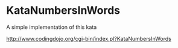 # KataNumbersInWords

A simple implementation of this kata

http://www.codingdojo.org/cgi-bin/index.pl?KataNumbersInWords
